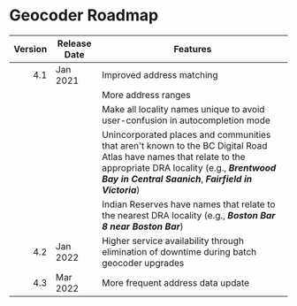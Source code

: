 # Geocoder Roadmap
Version | Release Date | Features
-------: | --------------- | -------------
4.1|Jan 2021|Improved address matching
|||More address ranges
|||Make all locality names unique to avoid user-confusion in autocompletion mode
|||Unincorporated places and communities that aren't known to the BC Digital Road Atlas have names that relate to the appropriate DRA locality (e.g., ***Brentwood Bay in Central Saanich***, ***Fairfield in Victoria***)
|||Indian Reserves have names that relate to the nearest DRA locality (e.g., ***Boston Bar 8 near Boston Bar***)
4.2|Jan 2022|Higher service availability through elimination of downtime during batch geocoder upgrades
4.3|Mar 2022|More frequent address data update|
